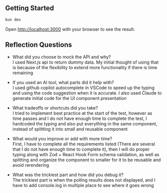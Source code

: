 ## Getting Started

```bash
bun dev
```

Open [http://localhost:3000](http://localhost:3000) with your browser to see the result.

## Reflection Questions

- What did you choose to mock the API and why?  
  I used Next.js api to return dummy data. My initial thought of using that is because of the flexibility to extend more functionality if there is time remaining

- If you used an AI tool, what parts did it help with?  
  I used github copilot autocomplete in VSCode to speed up the typing and using the code suggestion when it is accurate. I also used Claude to generate initial code for the UI component presentation

- What tradeoffs or shortcuts did you take?  
  I tried to implement best practice at the start of the test, however as time passes and I do not have enough time to complete the test, I hardcoded the typing and also put everything in the same component, instead of splitting it into small and reusable component

- What would you improve or add with more time?  
  First, I have to complete all the requirements listed (There are several that I do not have enough time to complete it), then I will do proper typing along with Zod + React Hook Form schema validation, as well as splitting and organize the component to smaller for it to be reusable and avoid rerendering

- What was the trickiest part and how did you debug it?  
  The trickiest part is when the polling results does not displayed, and I have to add console.log in multiple place to see where it goes wrong
